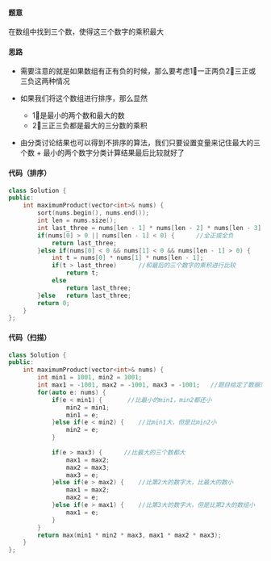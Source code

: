 #### 题意

在数组中找到三个数，使得这三个数字的乘积最大

#### 思路

- 需要注意的就是如果数组有正有负的时候，那么要考虑1⃣️一正两负2⃣️三正或三负这两种情况
- 如果我们将这个数组进行排序，那么显然
  - 1⃣️是最小的两个数和最大的数
  - 2⃣️三正三负都是最大的三分数的乘积

- 由分类讨论结果也可以得到不排序的算法，我们只要设置变量来记住最大的三个数 + 最小的两个数字分类计算结果最后比较就好了

#### 代码（排序）

```c++
class Solution {
public:
    int maximumProduct(vector<int>& nums) {
        sort(nums.begin(), nums.end());
        int len = nums.size();
        int last_three = nums[len - 1] * nums[len - 2] * nums[len - 3];
        if(nums[0] > 0 || nums[len - 1] < 0) {      //全正或全负
            return last_three;
        }else if(nums[0] < 0 && nums[1] < 0 && nums[len - 1] > 0) {     //2负1正
            int t = nums[0] * nums[1] * nums[len - 1];   
            if(t > last_three)      //和最后的三个数字的乘积进行比较
                return t;
            else    
                return last_three;
        }else   return last_three;
        return 0;
    }
};
```

#### 代码（扫描）

```c++
class Solution {
public:
    int maximumProduct(vector<int>& nums) {
        int min1 = 1001, min2 = 1001; 
        int max1 = -1001, max2 = -1001, max3 = -1001;   //题目给定了数据范围
        for(auto e: nums) {
            if(e < min1) {       //比最小的min1，min2都还小
                min2 = min1;
                min1 = e;
            }else if(e < min2) {    //比min1大，但是比min2小
                min2 = e;
            }
            
            if(e > max3) {      //比最大的三个数都大
                max1 = max2;
                max2 = max3;
                max3 = e;
            }else if(e > max2) {    //比第2大的数字大，比最大的数小
                max1 = max2;
                max2 = e;
            }else if(e > max1) {    //比第3大的数字大，但是比第2大的数组小
                max1 = e;
            }
        }
        return max(min1 * min2 * max3, max1 * max2 * max3);
    }
};
```


